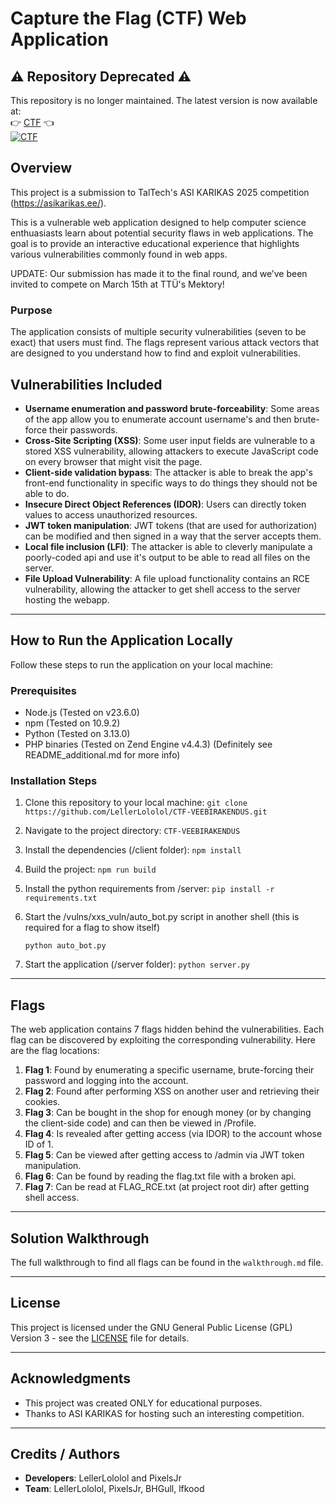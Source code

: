 # Capture the Flag (CTF) Web Application

## ⚠️ Repository Deprecated ⚠️
This repository is no longer maintained. The latest version is now available at:  
👉 [CTF](https://github.com/PixelsJr/CTF) 👈  
[![CTF](https://img.shields.io/badge/Repository-Moved-blue)](https://github.com/PixelsJr/CTF)

## Overview

This project is a submission to TalTech's ASI KARIKAS 2025 competition (https://asikarikas.ee/).

This is a vulnerable web application designed to help computer science enthuasiasts learn about potential security flaws in web applications. The goal is to provide an interactive educational experience that highlights various vulnerabilities commonly found in web apps.

UPDATE: Our submission has made it to the final round, and we’ve been invited to compete on March 15th at TTÜ's Mektory!

### Purpose

The application consists of multiple security vulnerabilities (seven to be exact) that users must find. The flags represent various attack vectors that are designed to you understand how to find and exploit vulnerabilities.

## Vulnerabilities Included

- **Username enumeration and password brute-forceability**: Some areas of the app allow you to enumerate account username's and then brute-force their passwords.
- **Cross-Site Scripting (XSS)**: Some user input fields are vulnerable to a stored XSS vulnerability, allowing attackers to execute JavaScript code on every browser that might visit the page.
- **Client-side validation bypass**: The attacker is able to break the app's front-end functionality in specific ways to do things they should not be able to do.
- **Insecure Direct Object References (IDOR)**: Users can directly token values to access unauthorized resources.
- **JWT token manipulation**: JWT tokens (that are used for authorization) can be modified and then signed in a way that the server accepts them.
- **Local file inclusion (LFI)**: The attacker is able to cleverly manipulate a poorly-coded api and use it's output to be able to read all files on the server.
- **File Upload Vulnerability**: A file upload functionality contains an RCE vulnerability, allowing the attacker to get shell access to the server hosting the webapp.

---

## How to Run the Application Locally

Follow these steps to run the application on your local machine:

### Prerequisites

- Node.js (Tested on v23.6.0)
- npm (Tested on 10.9.2)
- Python (Tested on 3.13.0)
- PHP binaries (Tested on Zend Engine v4.4.3) (Definitely see README_additional.md for more info)

### Installation Steps

1. Clone this repository to your local machine:
   ```git clone https://github.com/LellerLololol/CTF-VEEBIRAKENDUS.git```
2. Navigate to the project directory:
   ```CTF-VEEBIRAKENDUS```
3. Install the dependencies (/client folder):
   ```npm install```
4. Build the project:
   ```npm run build```
5. Install the python requirements from /server:
   ```pip install -r requirements.txt```
6. Start the /vulns/xxs_vuln/auto_bot.py script in another shell (this is required for a flag to show itself)

   ```python auto_bot.py```
7. Start the application (/server folder):
   ```python server.py```

---

## Flags

The web application contains 7 flags hidden behind the vulnerabilities. Each flag can be discovered by exploiting the corresponding vulnerability. Here are the flag locations:

1. **Flag 1**: Found by enumerating a specific username, brute-forcing their password and logging into the account.
2. **Flag 2**: Found after performing XSS on another user and retrieving their cookies.
3. **Flag 3**: Can be bought in the shop for enough money (or by changing the client-side code) and can then be viewed in /Profile.
4. **Flag 4**: Is revealed after getting access (via IDOR) to the account whose ID of 1.
5. **Flag 5**: Can be viewed after getting access to /admin via JWT token manipulation.
6. **Flag 6**: Can be found by reading the flag.txt file with a broken api.
7. **Flag 7**: Can be read at FLAG_RCE.txt (at project root dir) after getting shell access.

---

## Solution Walkthrough

The full walkthrough to find all flags can be found in the `walkthrough.md` file.

---

## License

This project is licensed under the GNU General Public License (GPL) Version 3 - see the [LICENSE](LICENSE) file for details.

---

## Acknowledgments

- This project was created ONLY for educational purposes.
- Thanks to ASI KARIKAS for hosting such an interesting competition.

---

## Credits / Authors

- **Developers**: LellerLololol and PixelsJr
- **Team**: LellerLololol, PixelsJr, BHGull, lfkood
